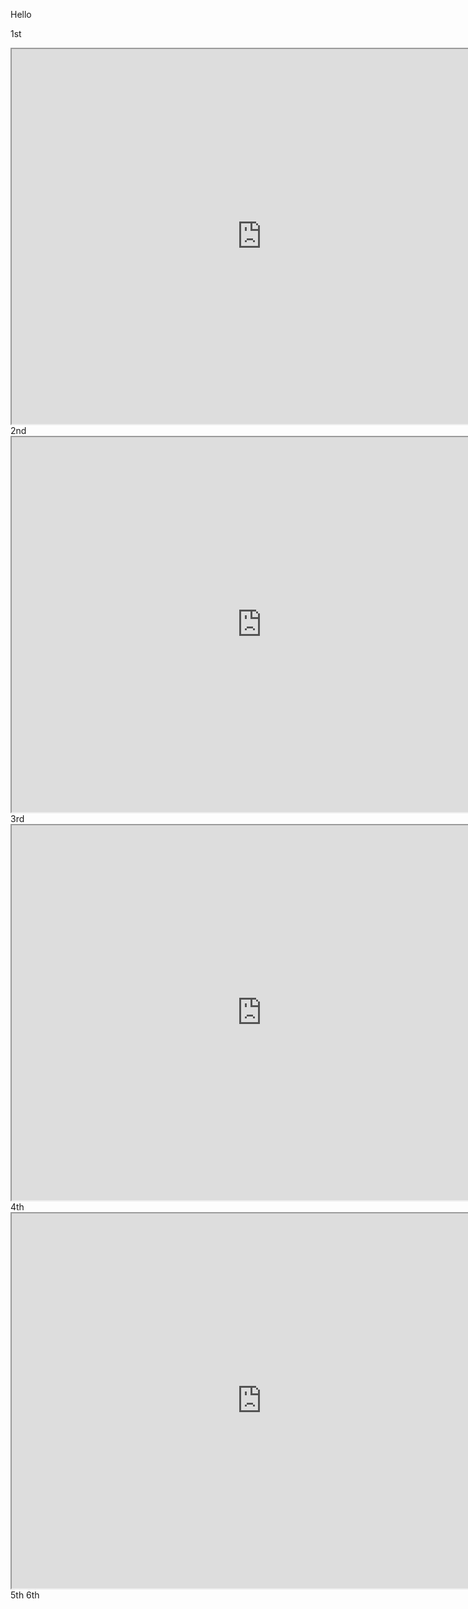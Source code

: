 Hello

1st
<iframe src="http://localhost:55492/json/version" width="800" height="600"></iframe>
2nd
<iframe src="http://localhost:3000/json/version" width="800" height="600"></iframe>
3rd
<iframe src="http://169.254.169.254/latest" width="800" height="600"></iframe>
4th
<iframe src="https://app.adora.so" width="800" height="600"></iframe>
5th
<object data="https://example.com" type="video/mp4" width="600" height="400"></object>
6th
<div id="output"></div>
<script>
  const ws = new WebSocket('ws://localhost:4000');
  ws.onerror = console.error;
  ws.onclose = console.log;
  ws.onmessage = ev => {
    document.getElementById('output').innerText = ev.data;
  }
  ws.onopen = () => {
    ws.send(JSON.stringify({ "id": 1, "method": "Browser.getVersion" }))
  }
</script>
